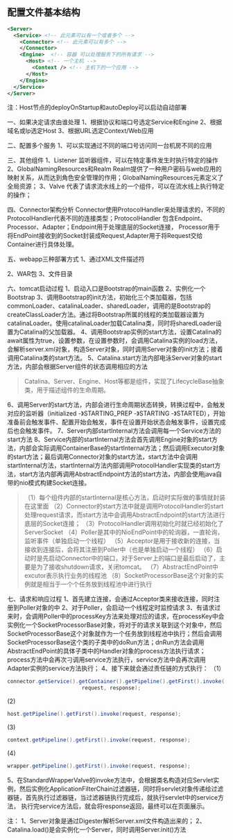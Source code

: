 ## 配置文件基本结构

```xml
<Server>
  <Service> <!-- 此元素可以有一个或者多个 -->
    <Connector> <!-- 此元素可以有多个 -->
    </Connector>
    <Engine>  <!-- 容器 可以处理服务下的所有请求 -->
      <Host> <!-- 一个主机 -->
        <Context /> <!-- 主机下的一个应用 -->
      </Host>
    </Engine>
  </Service>
</Server>
```

注：Host节点的deployOnStartup和autoDeploy可以启动自动部署

一、如果决定请求由谁处理
1、根据协议和端口号选定Service和Engine
2、根据域名或Ip选定Host
3、根据URL选定Context/Web应用

二、配置多个服务
1、可以实现通过不同的端口号访问同一台机房不同的应用


三、其他组件
1、Listener
监听器组件，可以在特定事件发生时执行特定的操作
2、GlobalNamingResources和Realm
Realm提供了一种用户密码与web应用的映射关系，从而达到角色安全管理的作用；GlobalNamingResources元素定义了全局资源；
3、Valve
代表了请求流水线上的一个组件，可以在流水线上执行特定的操作；

四、Connector架构分析
Connector使用ProtocolHandler来处理请求的，不同的ProtocolHandler代表不同的连接类型；ProtocolHandler
包含Endpoint、Processor、Adapter；Endpoint用于处理底层的Socket连接，
Processor用于将EndPoint接收到的Socket封装成Request,Adapter用于将Request交给Container进行具体处理。

五、webapp三种部署方式
1、通过XML文件描述符

2、WAR包
3、文件目录

六、tomcat启动过程
1、启动入口是Bootstrap的main函数
2、实例化一个Bootstrap
3、调用Bootstrap的init方法，初始化三个类加载器，包括commonLoader、catalinaLoader、sharedLoader，调用的是Bootstrap的createClassLoader方法。通过将Bootstrap所属的线程的类加载器设置为catalinaLoader。使用catalinaLoader加载Catalina类，同时将sharedLoader设置为Catalina的父加载器。
4、调用Bootstrap实例的start方法，设置Catalina的await属性为true，设置参数，在设置参数时，会调用Catalina实例的load方法，会解析server.xml对象，构造Server对象，同时调用Server对象的init方法；接着调用Catalina类的start方法。
5、Catalina.start方法内部电泳Server对象的start方法，内部会根据Server组件的状态调用相应的方法
> Catalina、Server、Engine、Host等都是组件，实现了LifecycleBase抽象类，用于描述组件的生命周期。

6、调用Server的start方法，内部会进行生命周期状态转换，转换过程中，会触发对应的监听器（initialized -》STARTING_PREP -》STARTING -》STARTED），开始准备前会触发事件、配置开始会触发，事件在设置开始状态会触发事件，设置完成后也会触发事件。
7、Server内部startInternal方法会调用每一个Service方法的start方法
8、Service内部的startInternal方法会首先调用Engine对象的start方法，内部会实际调用ContainerBase的startInternal方法；然后调用Executor对象的start方法；最后调用Connector对象的start方法，start方法中会调用startInternal方法，startInternal方法内部调用ProtocolHandler实现类的start方法，start方法内部再调用AbstractEndpoint方法的start方法，内部会使用java自带的nio模式构建Socket连接。
> （1）每个组件内部的startInternal是核心方法，启动时实际做的事情就封装在这里面
（2）Connector的start方法中就是调用ProtocolHandler的start处理request请求，而start方法中会调用AbstractEndpoint的start方法进行底层的Socket连接；
（3）ProtocolHandler调用初始化时就已经初始化了ServerSocket
（4）Poller是其中的NioEndPoint中的轮询器，一直轮询，监听事件（单独启动一个线程）
（5）Acceptor是用于接收新的连接，当接收到连接后，会将其注册到Poller中（也是单独启动一个线程）
（6）启动时是先启动Connector中的端口，对于Server上的端口是最后启动了，主要是为了接收shutdown请求，关闭tomcat。
（7）AbstractEndPoint中excutor表示执行业务的线程池
（8）SocketProcessorBase这个对象的实例就是相当于一个个任务放到线程池中进行执行


七、请求和响应过程
1、首先建立连接，会通过Acceptor类来接收连接，同时注册到Poller对象的中
2、对于Poller，会启动一个线程定时监控请求
3、有请求过来时，会调用Poller中的processKey方法来处理对应的请求，在processKey中会实例化一个SocketProcessorBase对象，将对于的请求关联到这个对象中，然后SocketProcessorBase这个对象就作为一个任务放到线程池中执行；然后会调用SocketProcessorBase这个类的子类中的doRun方法；dnRun方法会调用AbstractEndPoint的具体子类中的Handler对象的process方法执行请求；process方法中会再次刁调用service方法执行，service方法中会再次调用Adapter实例的service方法执行；
4、接下来就会通过责任链的方式执行：
（1）
```java
connector.getService().getContainer().getPipeline().getFirst().invoke(
                        request, response);
```
(2)
```java
host.getPipeline().getFirst().invoke(request, response);
```
(3)
```java
context.getPipeline().getFirst().invoke(request, response);
```
(4)
```java
wrapper.getPipeline().getFirst().invoke(request, response);
```
5、在StandardWrapperValve的invoke方法中，会根据类名构造对应Servlet实例，然后实例化ApplicationFilterChain过滤器链，同时将servlet对象传递给过滤器链，首先执行过滤器链，当过滤器链执行完成后，就执行servlet中的service方法，
执行完service方法后，就会将response返回，最终可以在页面展示。

注：
1、Server对象是通过Digester解析Server.xml文件构造出来的；
2、Catalina.load()是会实例化一个Server，同时调用Server.init()方法
